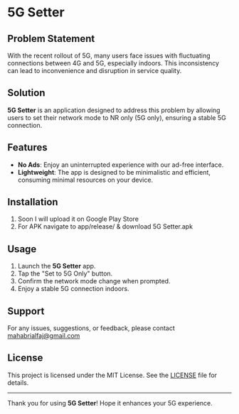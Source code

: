 # 5G Setter

## Problem Statement
With the recent rollout of 5G, many users face issues with fluctuating connections between 4G and 5G, especially indoors. This inconsistency can lead to inconvenience and disruption in service quality.

## Solution
**5G Setter** is an application designed to address this problem by allowing users to set their network mode to NR only (5G only), ensuring a stable 5G connection.

## Features
- **No Ads**: Enjoy an uninterrupted experience with our ad-free interface.
- **Lightweight**: The app is designed to be minimalistic and efficient, consuming minimal resources on your device.

## Installation
1. Soon I will upload it on Google Play Store
2. For APK navigate to app/release/  & download 5G Setter.apk

## Usage
1. Launch the **5G Setter** app.
2. Tap the "Set to 5G Only" button.
3. Confirm the network mode change when prompted.
4. Enjoy a stable 5G connection indoors.

## Support
For any issues, suggestions, or feedback, please contact mahabrialfaj@gmail.com

## License
This project is licensed under the MIT License. See the [LICENSE](LICENSE) file for details.

---

Thank you for using **5G Setter**! Hope it enhances your 5G experience.
